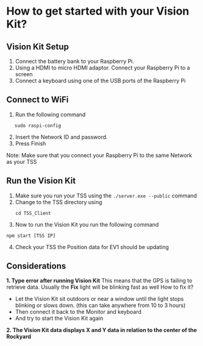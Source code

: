 # How to get started with your Vision Kit?
## Vision Kit Setup
1. Connect the battery bank to your Raspberry Pi.
2. Using a HDMI to micro HDMI adaptor. Connect your Raspberry Pi to a screen
4. Connect a keyboard using one of the USB ports of the Raspberry Pi

## Connect to WiFi
1. Run the following command
```
   sudo raspi-config
```
2. Insert the Network ID and password.
3. Press Finish

Note: Make sure that you connect your Raspberry Pi to the same Network as your TSS

## Run the Vision Kit
1. Make sure you run your TSS using the ```./server.exe --public``` command
2. Change to the TSS directory using
   ```
   cd TSS_Client
   ```
3. Now to run the Vision Kit you run the following command
```
npm start [TSS IP]
```
4. Check your TSS the Position data for EV1 should be updating 

## Considerations
**1. Type error after running Vision Kit**
   This means that the GPS is failing to retrieve data. Usually the **Fix** light will be blinking fast as well
How to fix it?
- Let the Vision Kit sit outdoors or near a window until the light stops blinking or slows down. (this can take anywhere from 10 to 3 hours)
- Then connect it back to the Monitor and keyboard
- And try to start the Vision Kit again

**2. The Vision Kit data displays X and Y data in relation to the center of the Rockyard**
